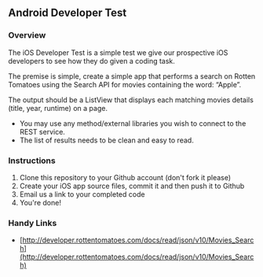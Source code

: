 ## Android Developer Test

### Overview

The iOS Developer Test is a simple test we give our prospective iOS developers to see how they do given a coding task.

The premise is simple, create a simple app that performs a search on Rotten Tomatoes using the Search API for movies containing the word: “Apple”.

The output should be a ListView that displays each matching movies details (title, year, runtime) on a page.

* You may use any method/external libraries you wish to connect to the REST service.
* The list of results needs to be clean and easy to read.

### Instructions

1. Clone this repository to your Github account (don't fork it please)
2. Create your iOS app source files, commit it and then push it to Github
3. Email us a link to your completed code
4. You're done!

### Handy Links

* [http://developer.rottentomatoes.com/docs/read/json/v10/Movies_Search](http://developer.rottentomatoes.com/docs/read/json/v10/Movies_Search)
